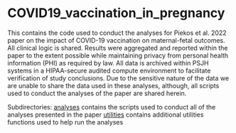 # COVID19_vaccination_in_pregnancy
This contains the code used to conduct the analyses for Piekos et al. 2022 paper on the impact of COVID-19 vaccination on maternal-fetal outcomes. All clinical logic is shared. Results were aggregated and reported within the paper to the extent possible while maintaining privacy from personal health information (PHI) as required by law. All data is archived within PSJH systems in a HIPAA-secure audited compute environment to facilitate verification of study conclusions. Due to the sensitive nature of the data we are unable to share the data used in these analyses, although, all scripts used to conduct the analyses of the paper are shared herein.

Subdirectories:
[analyses](https://github.com/Hadlock-Lab/COVID19_vaccination_in_pregnancy/analyses) contains the scripts used to conduct all of the analyses presented in the paper
[utilities](https://github.com/Hadlock-Lab/COVID19_vaccination_in_pregnancy/utilities) contains additional utilities functions used to help run the analyses

